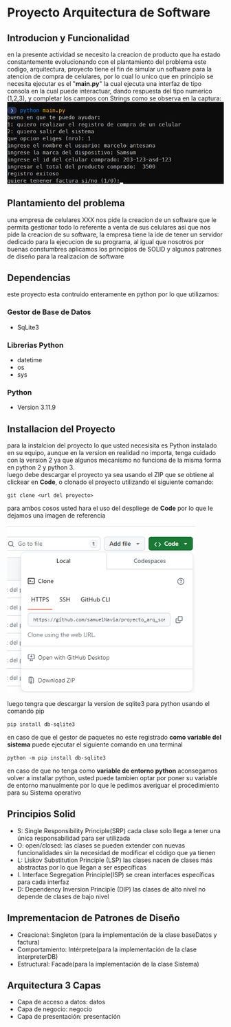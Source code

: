# Proyecto Arquitectura de Software
## Introducion y Funcionalidad
en la presente actividad se necesito la creacion de producto que ha estado constantemente evolucionando con el plantamiento del problema
este codigo, arquitectura, proyecto tiene el fin de simular un software para la atencion de compra de celulares, por lo cual lo unico que en principio se necesita ejecutar es el "**main.py**" 
la cual ejecuta una interfaz de tipo consola en la cual puede interactuar, dando respuesta del tipo numerico (1,2,3), y completar los campos con Strings como se observa en la captura: 
![Ejemplo](img/img1.png)



## Plantamiento del problema
una empresa de celulares XXX nos pide la creacion de un software que le permita gestionar todo lo referente a venta de sus celulares asi que nos pide la creacion de su software, la empresa tiene la ide de tener un servidor dedicado para la ejecucion de su programa, al igual que nosotros por buenas constumbres aplicamos los principios de SOLID y algunos patrones de diseño para la realizacion de software
## Dependencias
este proyecto esta contruido enteramente en python por lo que utilizamos:
### Gestor de Base de Datos
* SqLite3
### Librerias Python
* datetime
* os
* sys
### Python
* Version 3.11.9
## Installacion del Proyecto
para la instalcion del proyecto lo que usted necesisita es Python instalado en su equipo, aunque en la version en realidad no importa, tenga cuidado con la version 2 ya que algunos mecanismo no funciona de la misma forma en python 2 y python 3.  
luego debe descargar el proyecto ya sea usando el ZIP que se obtiene al clickear en **Code**, o clonado el proyecto
utilizando el siguiente comando: 
```
git clone <url del proyecto>
``` 
para ambos cosos usted hara el uso del despliege de **Code** por lo que le dejamos una imagen de referencia
![img de referencia](img/img2.png)

luego tengra que descargar la version de sqlite3 para python usando el comando pip 
```
pip install db-sqlite3
``` 
en caso de que el gestor de paquetes no este registrado  **como variable del sistema** puede ejecutar el siguiente comando en una terminal
```
python -m pip install db-sqlite3
``` 

en caso de que no tenga como **variable de entorno python** aconsegamos volver a installar python, usted puede tambien optar por poner su variable de entorno manualmente por lo que le pedimos averiguar el procedimiento para su Sistema operativo
## Principios Solid
* S: Single Responsibility Principle(SRP) cada clase solo llega a tener una única responsabilidad para ser utilizada
* O: open/closed: las clases se pueden extender con nuevas funcionalidades sin la necesidad de modificar el código que ya tienen
* L: Liskov Substitution Principle (LSP) las clases nacen de clases más abstractas por lo que llegan a ser específicas
* I. Interface Segregation Principle(ISP) se crean interfaces específicas para cada interfaz 
* D: Dependency Inversion Principle (DIP) las clases de alto nivel no depende de clases de bajo nivel

## Imprementacion de Patrones de Diseño
* Creacional: Singleton (para la implementación de la clase baseDatos y factura)
* Comportamiento: Intérprete(para la implementación de la clase interpreterDB)
* Estructural: Facade(para la implementación de la clase Sistema)

## Arquitectura 3 Capas
* Capa de acceso a datos: datos
* Capa de negocio: negocio
* Capa de presentación: presentación

